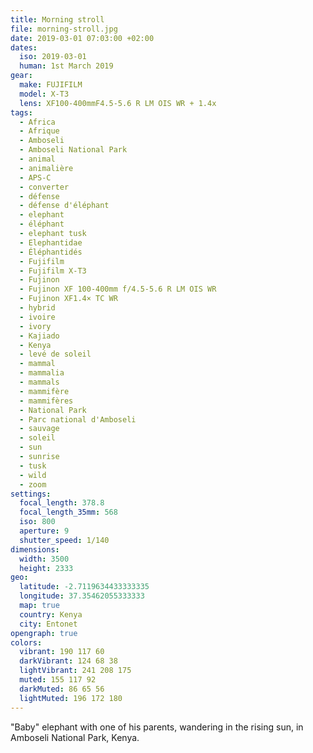 ```yaml
---
title: Morning stroll
file: morning-stroll.jpg
date: 2019-03-01 07:03:00 +02:00
dates:
  iso: 2019-03-01
  human: 1st March 2019
gear:
  make: FUJIFILM
  model: X-T3
  lens: XF100-400mmF4.5-5.6 R LM OIS WR + 1.4x
tags:
  - Africa
  - Afrique
  - Amboseli
  - Amboseli National Park
  - animal
  - animalière
  - APS-C
  - converter
  - défense
  - défense d'éléphant
  - elephant
  - éléphant
  - elephant tusk
  - Elephantidae
  - Éléphantidés
  - Fujifilm
  - Fujifilm X-T3
  - Fujinon
  - Fujinon XF 100-400mm f/4.5-5.6 R LM OIS WR
  - Fujinon XF1.4× TC WR
  - hybrid
  - ivoire
  - ivory
  - Kajiado
  - Kenya
  - levé de soleil
  - mammal
  - mammalia
  - mammals
  - mammifère
  - mammifères
  - National Park
  - Parc national d'Amboseli
  - sauvage
  - soleil
  - sun
  - sunrise
  - tusk
  - wild
  - zoom
settings:
  focal_length: 378.8
  focal_length_35mm: 568
  iso: 800
  aperture: 9
  shutter_speed: 1/140
dimensions:
  width: 3500
  height: 2333
geo:
  latitude: -2.7119634433333335
  longitude: 37.35462055333333
  map: true
  country: Kenya
  city: Entonet
opengraph: true
colors:
  vibrant: 190 117 60
  darkVibrant: 124 68 38
  lightVibrant: 241 208 175
  muted: 155 117 92
  darkMuted: 86 65 56
  lightMuted: 196 172 180
---
```


"Baby" elephant with one of his parents, wandering in the rising sun, in Amboseli National Park, Kenya.
